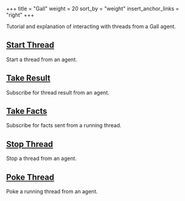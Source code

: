 +++
title = "Gall"
weight = 20
sort_by = "weight"
insert_anchor_links = "right"
+++

Tutorial and explanation of interacting with threads from a Gall agent.

## [Start Thread](reference/arvo/threads/gall/start-thread)

Start a thread from an agent.

## [Take Result](reference/arvo/threads/gall/take-result)

Subscribe for thread result from an agent.

## [Take Facts](reference/arvo/threads/gall/take-facts)

Subscribe for facts sent from a running thread.

## [Stop Thread](reference/arvo/threads/gall/stop-thread)

Stop a thread from an agent.

## [Poke Thread](reference/arvo/threads/gall/poke-thread)

Poke a running thread from an agent.
